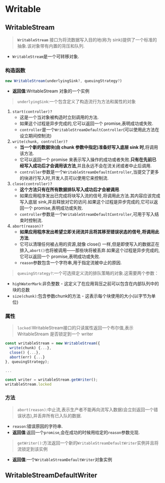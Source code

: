 # Writable

## WritableStream

> **`WritableStream`** 接口为将流数据写入目的地(称为 sink)提供了一个标准的抽象.该对象带有内置的背压和队列.

* `WritableStream`是一个可转移对象.

### 构造函数

```js
new WritableStream(underlyingSink?, queuingStrategy?)
```

* **返回值**:WritableStream 对象的一个实例

>`underlyingSink`:一个包含定义了构造流行为方法和属性的对象

1. `start(controller)?`
   * 这是一个当对象被构造时立刻调用的方法.
   * 如果这个过程是异步完成的,它可以返回一个 promise,表明成功或失败.
   * `controller`是一个`WritableStreamDefaultController`(可以使用此方法在设立期间控制流)
2. `write(chunk, controller)?`
   * **当一个新的数据块(由 chunk 参数中指定)准备好写入底层 sink 时**,将调用该方法.
   * 它可以返回一个 promise 来表示写入操作的成功或者失败.**只有在先前已经写入成功后才会调用该方法**,并且永远不会在流关闭或者中止后调用.
   * `controller`参数是一个`WritableStreamDefaultController`,当提交了更多的块进行写入时,开发人员可以使用它来控制流.
3. `close(controller)?`
   * **这个方法只有在所有数据排队写入成功后才会被调用**.
   * 如果应用程序发出已完成将块写入流的信号,将调用此方法.其内容应该完成写入底层 sink,并且释放对它的访问.如果这个过程是异步完成的,它可以返回一个 promise,表明成功或失败.
   * `controller`参数是一个`WritableStreamDefaultController`,可用于写入结束时控制流.
4. `abort(reason)?`
   * **如果应用程序发出希望立即关闭流并且将其移至错误状态的信号,将调用此方法**.
   * 它可以清理任何被占用的资源,就像 close() 一样,但是即使写入的数据正在排入,`abort()`也将被调用——那些块将被丢弃.如果这个过程是异步完成的,它可以返回一个 promise,表明成功或失败.
   * `reason`参数包含一个字符串,用于指定流被中止的原因.

>`queuingStrategy?`:一个可选择定义流的排队策略的对象.这需要两个参数：

* `highWaterMark`:非负整数 - 这定义了在应用背压之前可以包含在内部队列中的块的总数
* `size(chunk)`:包含参数chunk的方法 - 这表示每个块使用的大小(以字节为单位)

### 属性

> `locked`:WritableStream接口的只读属性返回一个布尔值,表示 WritableStream 是否锁定到一个 writer

```js
const writableStream = new WritableStream({
  write(chunk) {...},
  close() {...},
  abort(err) {...}
}, queuingStrategy);

...

const writer = writableStream.getWriter();
writableStream.locked
```

### 方法

>`abort(reason)`:中止流,表示生产者不能再向流写入数据(会立刻返回一个错误状态),并丢弃所有已入队的数据.

* `reason`:错误原因的字符串.
* **返回值**:返回一个`promise`,会在成功的时候用给定的`reason`参数兑现.

>`getWriter()`:方法返回一个新的`WritableStreamDefaultWriter`实例并且将流锁定到该实例

* **返回值**:一个`WritableStreamDefaultWriter`对象实例

## WritableStreamDefaultWriter
